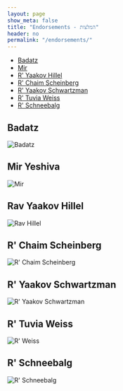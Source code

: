 ```yaml
---
layout: page
show_meta: false
title: "Endorsements - המלצות"
header: no
permalink: "/endorsements/"
---
```

* [Badatz](#badatz)
* [Mir](#mir)
* [R' Yaakov Hillel](#hillel)
* [R' Chaim Scheinberg](#scheinberg)
* [R' Yaakov Schwartzman](#schwartzman)
* [R' Tuvia Weiss](#weiss)
* [R' Schneebalg](#schneebalg)

<a id="badatz"></a>
## Badatz
![Badatz](/images/Badatz.jpg)

<a id="mir"></a>
## Mir Yeshiva
![Mir](/images/Mir.jpg)

<a id="hillel"></a>
## Rav Yaakov Hillel
![Rav Hillel](/images/RavHillel.jpg)

<a id="scheinberg"></a>
## R' Chaim Scheinberg
![R' Chaim Scheinberg](/images/RavScheinberg.jpg)

<a id="schwartzman"></a>
## R' Yaakov Schwartzman
![R' Yaakov Schwartzman](/images/RavSchwartzman.jpg)

<a id="weiss"></a>
## R' Tuvia Weiss
![R' Weiss](/images/RavWeiss.jpg)

<a id="schneebalg"></a>
## R' Schneebalg
![R' Schneebalg](/images/RavSchneebalg.jpg)
